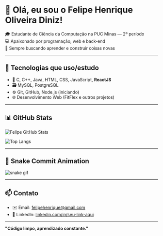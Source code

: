 # 👋 Olá, eu sou o Felipe Henrique Oliveira Diniz!

🎓 Estudante de Ciência da Computação na PUC Minas — 2º período  
💻 Apaixonado por programação, web e back-end  
🚀 Sempre buscando aprender e construir coisas novas

---

## 🚀 Tecnologias que uso/estudo

- 🧠 C, C++, Java, HTML, CSS, JavaScript, **ReactJS**
- 🗃️ MySQL, PostgreSQL
- ⚙️ Git, GitHub, Node.js (iniciando)
- 🌐 Desenvolvimento Web (FitFlex e outros projetos)

---

## 📊 GitHub Stats

![Felipe GitHub Stats](https://github-readme-stats.vercel.app/api?username=FelipeHODiniz&show_icons=true&theme=tokyonight)

![Top Langs](https://github-readme-stats.vercel.app/api/top-langs/?username=FelipeHODiniz&layout=compact&theme=tokyonight)

---

## 🐍 Snake Commit Animation

![snake gif](https://github.com/FelipeHODiniz/FelipeHODiniz/blob/output/github-contribution-grid-snake.svg)

---

## 📫 Contato

- ✉️ Email: felipehenrique@gmail.com  
- 💼 LinkedIn: [linkedin.com/in/seu-link-aqui](https://linkedin.com/in/seu-link-aqui)

---

**"Código limpo, aprendizado constante."**
